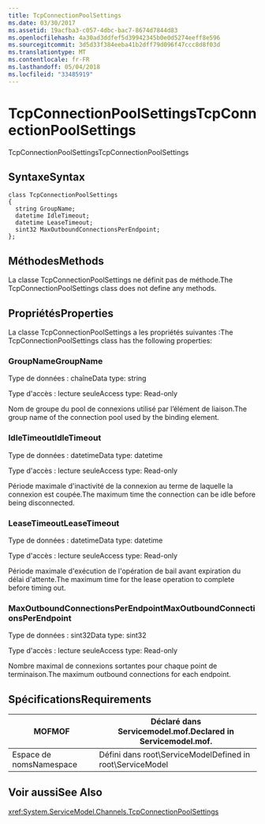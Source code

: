 ```yaml
---
title: TcpConnectionPoolSettings
ms.date: 03/30/2017
ms.assetid: 19acfba3-c057-4dbc-bac7-8674d7844d83
ms.openlocfilehash: 4a30ad3ddfef5d39942345b0e0d5274eeff8e596
ms.sourcegitcommit: 3d5d33f384eeba41b2dff79d096f47ccc8d8f03d
ms.translationtype: MT
ms.contentlocale: fr-FR
ms.lasthandoff: 05/04/2018
ms.locfileid: "33485919"
---
```

# <a name="tcpconnectionpoolsettings"></a><span data-ttu-id="b176c-102">TcpConnectionPoolSettings</span><span class="sxs-lookup"><span data-stu-id="b176c-102">TcpConnectionPoolSettings</span></span>
<span data-ttu-id="b176c-103">TcpConnectionPoolSettings</span><span class="sxs-lookup"><span data-stu-id="b176c-103">TcpConnectionPoolSettings</span></span>  
  
## <a name="syntax"></a><span data-ttu-id="b176c-104">Syntaxe</span><span class="sxs-lookup"><span data-stu-id="b176c-104">Syntax</span></span>  
  
```  
class TcpConnectionPoolSettings  
{  
  string GroupName;  
  datetime IdleTimeout;  
  datetime LeaseTimeout;  
  sint32 MaxOutboundConnectionsPerEndpoint;  
};  
```  
  
## <a name="methods"></a><span data-ttu-id="b176c-105">Méthodes</span><span class="sxs-lookup"><span data-stu-id="b176c-105">Methods</span></span>  
 <span data-ttu-id="b176c-106">La classe TcpConnectionPoolSettings ne définit pas de méthode.</span><span class="sxs-lookup"><span data-stu-id="b176c-106">The TcpConnectionPoolSettings class does not define any methods.</span></span>  
  
## <a name="properties"></a><span data-ttu-id="b176c-107">Propriétés</span><span class="sxs-lookup"><span data-stu-id="b176c-107">Properties</span></span>  
 <span data-ttu-id="b176c-108">La classe TcpConnectionPoolSettings a les propriétés suivantes :</span><span class="sxs-lookup"><span data-stu-id="b176c-108">The TcpConnectionPoolSettings class has the following properties:</span></span>  
  
### <a name="groupname"></a><span data-ttu-id="b176c-109">GroupName</span><span class="sxs-lookup"><span data-stu-id="b176c-109">GroupName</span></span>  
 <span data-ttu-id="b176c-110">Type de données : chaîne</span><span class="sxs-lookup"><span data-stu-id="b176c-110">Data type: string</span></span>  
  
 <span data-ttu-id="b176c-111">Type d'accès : lecture seule</span><span class="sxs-lookup"><span data-stu-id="b176c-111">Access type: Read-only</span></span>  
  
 <span data-ttu-id="b176c-112">Nom de groupe du pool de connexions utilisé par l’élément de liaison.</span><span class="sxs-lookup"><span data-stu-id="b176c-112">The group name of the connection pool used by the binding element.</span></span>  
  
### <a name="idletimeout"></a><span data-ttu-id="b176c-113">IdleTimeout</span><span class="sxs-lookup"><span data-stu-id="b176c-113">IdleTimeout</span></span>  
 <span data-ttu-id="b176c-114">Type de données : datetime</span><span class="sxs-lookup"><span data-stu-id="b176c-114">Data type: datetime</span></span>  
  
 <span data-ttu-id="b176c-115">Type d'accès : lecture seule</span><span class="sxs-lookup"><span data-stu-id="b176c-115">Access type: Read-only</span></span>  
  
 <span data-ttu-id="b176c-116">Période maximale d'inactivité de la connexion au terme de laquelle la connexion est coupée.</span><span class="sxs-lookup"><span data-stu-id="b176c-116">The maximum time the connection can be idle before being disconnected.</span></span>  
  
### <a name="leasetimeout"></a><span data-ttu-id="b176c-117">LeaseTimeout</span><span class="sxs-lookup"><span data-stu-id="b176c-117">LeaseTimeout</span></span>  
 <span data-ttu-id="b176c-118">Type de données : datetime</span><span class="sxs-lookup"><span data-stu-id="b176c-118">Data type: datetime</span></span>  
  
 <span data-ttu-id="b176c-119">Type d'accès : lecture seule</span><span class="sxs-lookup"><span data-stu-id="b176c-119">Access type: Read-only</span></span>  
  
 <span data-ttu-id="b176c-120">Période maximale d'exécution de l'opération de bail avant expiration du délai d'attente.</span><span class="sxs-lookup"><span data-stu-id="b176c-120">The maximum time for the lease operation to complete before timing out.</span></span>  
  
### <a name="maxoutboundconnectionsperendpoint"></a><span data-ttu-id="b176c-121">MaxOutboundConnectionsPerEndpoint</span><span class="sxs-lookup"><span data-stu-id="b176c-121">MaxOutboundConnectionsPerEndpoint</span></span>  
 <span data-ttu-id="b176c-122">Type de données : sint32</span><span class="sxs-lookup"><span data-stu-id="b176c-122">Data type: sint32</span></span>  
  
 <span data-ttu-id="b176c-123">Type d'accès : lecture seule</span><span class="sxs-lookup"><span data-stu-id="b176c-123">Access type: Read-only</span></span>  
  
 <span data-ttu-id="b176c-124">Nombre maximal de connexions sortantes pour chaque point de terminaison.</span><span class="sxs-lookup"><span data-stu-id="b176c-124">The maximum outbound connections for each endpoint.</span></span>  
  
## <a name="requirements"></a><span data-ttu-id="b176c-125">Spécifications</span><span class="sxs-lookup"><span data-stu-id="b176c-125">Requirements</span></span>  
  
|<span data-ttu-id="b176c-126">MOF</span><span class="sxs-lookup"><span data-stu-id="b176c-126">MOF</span></span>|<span data-ttu-id="b176c-127">Déclaré dans Servicemodel.mof.</span><span class="sxs-lookup"><span data-stu-id="b176c-127">Declared in Servicemodel.mof.</span></span>|  
|---------|-----------------------------------|  
|<span data-ttu-id="b176c-128">Espace de noms</span><span class="sxs-lookup"><span data-stu-id="b176c-128">Namespace</span></span>|<span data-ttu-id="b176c-129">Défini dans root\ServiceModel</span><span class="sxs-lookup"><span data-stu-id="b176c-129">Defined in root\ServiceModel</span></span>|  
  
## <a name="see-also"></a><span data-ttu-id="b176c-130">Voir aussi</span><span class="sxs-lookup"><span data-stu-id="b176c-130">See Also</span></span>  
 <xref:System.ServiceModel.Channels.TcpConnectionPoolSettings>
